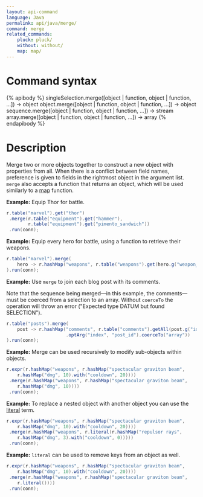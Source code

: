 ```yaml
---
layout: api-command
language: Java
permalink: api/java/merge/
command: merge
related_commands:
    pluck: pluck/
    without: without/
    map: map/
---
```


# Command syntax #

{% apibody %}
singleSelection.merge([object | function, object | function, ...]) &rarr; object
object.merge([object | function, object | function, ...]) &rarr; object
sequence.merge([object | function, object | function, ...]) &rarr; stream
array.merge([object | function, object | function, ...]) &rarr; array
{% endapibody %}

# Description #

Merge two or more objects together to construct a new object with properties from all. When there is a conflict between field names, preference is given to fields in the rightmost object in the argument list. `merge` also accepts a function that returns an object, which will be used similarly to a [map](/api/java/map/) function.

__Example:__ Equip Thor for battle.

```java
r.table("marvel").get("thor")
 .merge(r.table("equipment").get("hammer"),
        r.table("equipment").get("pimento_sandwich"))
 .run(conn);
```

__Example:__ Equip every hero for battle, using a function to retrieve their weapons.

```java
r.table("marvel").merge(
    hero -> r.hashMap("weapons", r.table("weapons").get(hero.g("weapon_id")))
).run(conn);
```

__Example:__ Use `merge` to join each blog post with its comments.

Note that the sequence being merged&mdash;in this example, the comments&mdash;must be coerced from a selection to an array. Without `coerceTo` the operation will throw an error ("Expected type DATUM but found SELECTION").

```java
r.table("posts").merge(
    post -> r.hashMap("comments", r.table("comments").getAll(post.g("id"))
                      .optArg("index", "post_id").coerceTo("array"))
).run(conn);
```

__Example:__ Merge can be used recursively to modify sub-objects within objects.

```java
r.expr(r.hashMap("weapons", r.hashMap("spectacular graviton beam",
    r.hashMap("dmg", 10).with("cooldown", 20))))
 .merge(r.hashMap("weapons", r.hashMap("spectacular graviton beam",
    r.hashMap("dmg", 10))))
 .run(conn);
```


__Example:__ To replace a nested object with another object you can use the [literal](/api/java/literal) term.

```java
r.expr(r.hashMap("weapons", r.hashMap("spectacular graviton beam",
    r.hashMap("dmg", 10).with("cooldown", 20))))
 .merge(r.hashMap("weapons", r.literal(r.hashMap("repulsor rays",
    r.hashMap("dmg", 3).with("cooldown", 0)))))
 .run(conn);
```


__Example:__ `literal` can be used to remove keys from an object as well.

```java
r.expr(r.hashMap("weapons", r.hashMap("spectacular graviton beam",
    r.hashMap("dmg", 10).with("cooldown", 20))))
 .merge(r.hashMap("weapons", r.hashMap("spectacular graviton beam",
    r.literal())))
 .run(conn);
```

